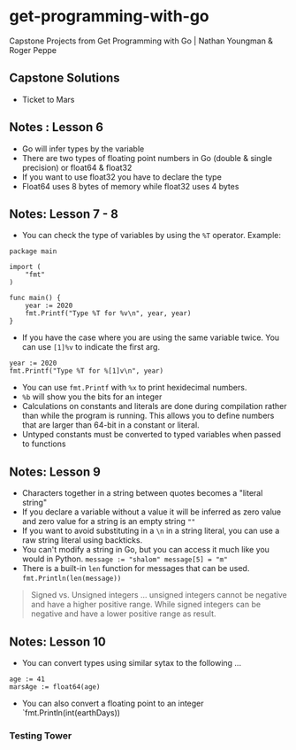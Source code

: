 # get-programming-with-go 
Capstone Projects from Get Programming with Go | Nathan Youngman &amp; Roger Peppe

## Capstone Solutions
* Ticket to Mars

## Notes : Lesson 6
* Go will infer types by the variable
* There are two types of floating point numbers in Go (double & single precision) or float64 & float32
* If you want to use float32 you have to declare the type
* Float64 uses 8 bytes of memory while float32 uses 4 bytes

## Notes: Lesson 7 - 8 
* You can check the type of variables by using the `%T` operator.
Example:
```
package main

import (
	"fmt"
)

func main() {
	year := 2020
	fmt.Printf("Type %T for %v\n", year, year)
}
```
* If you have the case where you are using the same variable twice. You can use `[1]%v` to indicate the first arg.
```
year := 2020
fmt.Printf("Type %T for %[1]v\n", year)
```
* You can use `fmt.Printf` with `%x` to print hexidecimal numbers.
* `%b` will show you the bits for an integer
* Calculations on constants and literals are done during compilation rather than while the program is running. This allows you to define numbers that are larger than 64-bit in a constant or literal.
* Untyped constants must be converted to typed variables when passed to functions

## Notes: Lesson 9
* Characters together in a string between quotes becomes a "literal string"
* If you declare a variable without a value it will be inferred as zero value and zero value for a string is an empty string `""`
* If you want to avoid substituting in a `\n` in a string literal, you can use a raw string literal using backticks.
* You can't modify a string in Go, but you can access it much like you would in Python. `message := "shalom" message[5] = "m"`
* There is a built-in `len` function for messages that can be used. `fmt.Println(len(message))`

> Signed vs. Unsigned integers ... unsigned integers cannot be negative and have a higher positive range. While signed integers can be negative and have a lower positive range as result.

## Notes: Lesson 10
* You can convert types using similar sytax to the following ...
```
age := 41
marsAge := float64(age)
```
* You can also convert a floating point to an integer `fmt.Println(int(earthDays))

### Testing Tower